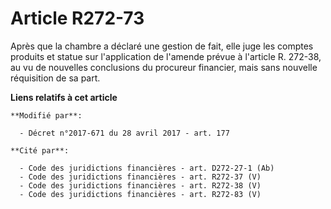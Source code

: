 # Article R272-73

Après que la chambre a déclaré une gestion de fait, elle juge les comptes produits et statue sur l'application de l'amende
prévue à l'article R. 272-38, au vu de nouvelles conclusions du procureur financier, mais sans nouvelle réquisition de sa
part.

**Liens relatifs à cet article**

	**Modifié par**:

	  - Décret n°2017-671 du 28 avril 2017 - art. 177

	**Cité par**:

	  - Code des juridictions financières - art. D272-27-1 (Ab)
	  - Code des juridictions financières - art. R272-37 (V)
	  - Code des juridictions financières - art. R272-38 (V)
	  - Code des juridictions financières - art. R272-83 (V)
